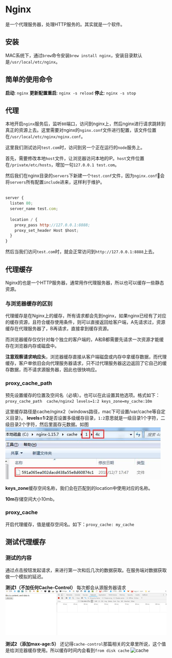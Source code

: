 # Nginx
是一个代理服务器，处理HTTP服务的。其实就是一个软件。

## 安装
MAC系统下，通过`brew`命令安装`brew install nginx`，安装目录默认是`/usr/local/etc/nginx`。

## 简单的使用命令
**启动**: `nginx`
**更新配置重启**: `nginx -s reload`
**停止**: `nginx -s stop`

## 代理
本地开启`nginx`服务后，监听`80`端口，访问到nginx上，然后nginx进行请求跳转到真正的资源上去。这里需要对nginx的`nginx.conf`文件进行配置，该文件位置在`/usr/local/etc/nginx/nginx.conf`。

这里我们测试访问`test.com`时，访问到另一个正在运行的`node`服务上。

首先，需要修改本地`host`文件，让浏览器访问本地的IP。`host`文件位置在`/private/etc/hosts`，增加一句`127.0.0.1 test.com`。

然后我们在nginx目录的`servers`下新建一个`test.conf`文件，因为`nginx.conf`会将`servers`所有配置`include`进来，这样利于维护。

```javascript

server {
  listen 80;
  server_name test.com;
  
  location / {
    proxy_pass http://127.0.0.1:8888;
    proxy_set_header Host $host;
  }
}

```
然后当我们访问`test.com`时，就会正常访问到`http://127.0.0.1:8888`上去。

## 代理缓存
Nginx的也是一个HTTP服务器，通常用作代理服务器，所以也可以缓存一些静态资源。

### 与浏览器缓存的区别
代理缓存是在Nginx上的缓存，所有请求都会先到nginx，如果nginx已经有了对应的缓存资源，且符合缓存使用条件，则可以直接返回给客户端，A先请求过，资源缓存在代理服务器了，B再请求，直接拿到缓存资源。

而浏览器缓存仅仅针对每个独立的客户端的，A和B都需要先请求一次资源才能缓存在浏览器内存或磁盘中。

**注意观察请求响应头**，浏览器缓存直接从客户端磁盘或内存中拿缓存数据，而代理缓存，客户单依旧会向代理服务器请求，只不过代理服务器这边返回了它自己的缓存数据，而不请求源服务器，因此也很快响应。

### proxy_cache_path
预先设置缓存的位置及空间名（必填）。也可以在此设置其他选项。格式如下：`proxy_cache_path  cache/nginx2 levels=1:2 keys_zone=my_cache:10m`

这里缓存路径是cache/nginx2（windows路径，mac下可设置/var/cache等自定义目录）。
**levels=1:2**是否设置多级缓存目录，`1:2`意思就是一级目录1个字符，二级目录2个字符，然后里面存元数据。如图
![代理缓存](./img/nginx-cache.jpg)

**keys_zone**缓存空间名称，我们会在匹配到的location中使用对应的名称。

**10m**存储空间大小10mb。

### proxy_cache
开启代理缓存，值是缓存空间名。如下：`proxy_cache: my_cache`


## 测试代理缓存

### 测试的内容
通过点击按钮发起请求，来进行第一次和后几次的数据获取。在服务端对数据获取做一个模拟的延迟。
<!-- 可以发现第一次会慢点，再次发起请求就会直接走代理缓存，很快就响应，换一个浏览器去访问，在缓存有效期内也会很快响应。 -->

**测试1（不加任何Cache-Control）**
每次都会从源服务器请求
![cache](./img/nginx-cache.gif)

**测试2（添加max-age:5）**
还记得`cache-control`那篇相关的文章里所说，这个值是给浏览器缓存使用。所以缓存时间内会看到`from disk cache`
![cache](./img/nginx-cache1.gify)

